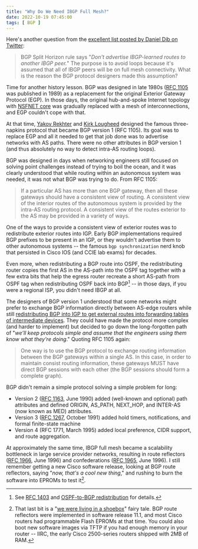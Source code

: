 ```yaml
---
title: "Why Do We Need IBGP Full Mesh?"
date: 2022-10-19 07:45:00
tags: [ BGP ]
---
```

Here's another question from the [excellent list posted by Daniel Dib on Twitter](https://twitter.com/danieldibswe/status/1579674196833366017):

> BGP Split Horizon rule says "_Don't advertise IBGP-learned routes to another IBGP peer._" The purpose is to avoid loops because it's assumed that all of IBGP peers will be on full mesh connectivity. What is the reason the BGP protocol designers made this assumption?

Time for another history lesson. BGP was designed in late 1980s ([RFC 1105](https://datatracker.ietf.org/doc/html/rfc1105) was published in 1989) as a replacement for the original Exterior Gateway Protocol (EGP). In those days, the original hub-and-spoke Internet topology with [NSFNET core](https://en.wikipedia.org/wiki/National_Science_Foundation_Network) was gradually replaced with a mesh of interconnections, and EGP couldn't cope with that.
<!--more-->
At that time, [Yakov Rekhter](https://en.wikipedia.org/wiki/Yakov_Rekhter) and [Kirk Lougheed](https://www.linkedin.com/in/kirk-lougheed-7556748/) designed the famous three-napkins protocol that became BGP version 1 (RFC 1105). Its goal was to replace EGP and all it needed to get that job done was to advertise networks with AS paths. There were no other attributes in BGP version 1 (and thus absolutely no way to detect intra-AS routing loops).

BGP was designed in days when networking engineers still focused on solving point challenges instead of trying to boil the ocean, and it was clearly understood that while routing within an autonomous system was needed, it was not what BGP was trying to do. From RFC 1105:

> If a particular AS has more than one BGP gateway, then all these gateways should have a consistent view of routing. A consistent view of the interior routes of the autonomous system is provided by the intra-AS routing protocol. A consistent view of the routes exterior to the AS may be provided in a variety of ways.

One of the ways to provide a consistent view of exterior routes was to redistribute exterior routes into IGP. Early BGP implementations required BGP prefixes to be present in an IGP, or they wouldn't advertise them to other autonomous systems -- the famous `bgp synchronization` nerd knob that persisted in Cisco IOS (and CCIE lab exams) for decades.

Even more, when redistributing a BGP route into OSPF, the redistributing router copies the first AS in the AS-path into the OSPF tag together with a few extra bits that help the egress router recreate a short AS-path from OSPF tag when redistributing OSPF back into BGP[^IOSF] -- in those days, if you were a regional ISP, you didn't need IBGP at all.

[^IOSF]: See [RFC 1403](https://datatracker.ietf.org/doc/html/rfc1403) and [OSPF-to-BGP redistribution](https://blog.ipspace.net/2009/05/ios-fossils-ospf-to-bgp-redistribution.html) for details.

The designers of BGP version 1 understood that some networks might prefer to exchange BGP information directly between AS-edge routers while still [redistributing BGP into IGP to get external routes into forwarding tables of intermediate devices](/2022/10/ospf-external-routes.html). They could have made the protocol more complex (and harder to implement) but decided to go down the long-forgotten path of "_we'll keep protocols simple and assume that the engineers using them know what they're doing_." Quoting RFC 1105 again:

> One way is to use the BGP protocol to exchange routing information between the BGP gateways within a single AS. In this case, in order to maintain consist routing information, these gateways MUST have direct BGP sessions with each other (the BGP sessions should form a complete graph).

BGP didn't remain a simple protocol solving a simple problem for long:

* Version 2 ([RFC 1163](https://datatracker.ietf.org/doc/html/rfc1163), June 1990) added (well-known and optional) path attributes and defined ORIGIN, AS_PATH, NEXT_HOP, and INTER-AS (now known as MED) attributes.
* Version 3 ([RFC 1267](https://datatracker.ietf.org/doc/html/rfc1267), October 1991) added hold timers, notifications, and formal finite-state machine
* Version 4 (RFC 1771, March 1995) added local preference, CIDR support, and route aggregation.

At approximately the same time, IBGP full mesh became a scalability bottleneck in large service provider networks, resulting in route reflectors ([RFC 1966](https://datatracker.ietf.org/doc/html/rfc1966), June 1996) and confederations ([RFC 1965](https://datatracker.ietf.org/doc/html/rfc1965), June 1996). I still remember getting a new Cisco software release, looking at BGP route reflectors, saying "_now, that's a cool new thing_," and rushing to burn the software into EPROMs to test it[^NR].

[^NR]: That last bit is a "[we were living in a shoebox](https://www.youtube.com/watch?v=ue7wM0QC5LE)" fairy tale. BGP route reflectors were implemented in software release 11.1, and most Cisco routers had programmable Flash EPROMs at that time. You could also boot new software images via TFTP if you had enough memory in your router -- IIRC, the early Cisco 2500-series routers shipped with 2MB of RAM.
